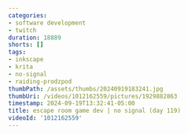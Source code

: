 ```yaml
---
categories:
- software development
- twitch
duration: 18889
shorts: []
tags:
- inkscape
- krita
- no-signal
- raiding-prodzpod
thumbPath: /assets/thumbs/20240919183241.jpg
thumbUri: /videos/1012162559/pictures/1929882863
timestamp: 2024-09-19T13:32:41-05:00
title: escape room game dev | no signal (day 119)
videoId: '1012162559'
---
```


